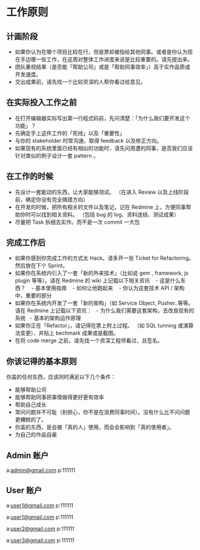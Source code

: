 # 工作原则

## 计画阶段

* 如果你认为在哪个项目比较在行，但是票却被指给其他同事。或者是你认为现在手边哪一些工​​作，在这周对整体工作进度来说是比较重要的。请先提出来。
* 团队重视结果（是否能「帮助公司」或是「帮助同事效率」）高于实作品质或开发速度。
* 交出成果前，请先找一个比较资深的人帮你看过给意见。

## 在实际投入工作之前

* 在打开编辑器实际写出第一行程式码前，先问清楚：「为什么我们要开发这个功能」？
* 先确定手上这件工作的「死线」以及「重要性」
* 与你的 stakeholder 时常沟通，取得 feedback 以及修正方向。
* 如果现有的系统里面已经有相似的功能时，请先问周遭的同事，是否我们应该针对类似的例子设计一套 pattern 。

## 在工作的时候

* 先设计一套能动的东西，让大家能够测试。 （在进入 Review 以及上线阶段前，确定你没有完全搞错方向）
* 在开发的时候，把所有相关的文件以及笔记，记在 Redmine 上，​​方便同事帮助你时可以找到相关资料。 （包括 bug 的 log、资料连结、测试成果）
* 尽量把 Task 拆细去实作。而不是一次 commit 一大包

## 完成工作后

* 如果你感到你完成工作的方式太 Hack。请多开一张 Ticket for Refactoring。然后放在下个 Sprint。
* 如果你在​​系统内引入了一套「新的外来技术」（比如说 gem , framework, js plugin 等等）。请在 Redmine 的 wiki 上记载以下相关资讯
   - 这是什么东西？
   - 基本使用指南
   - 如何让他跑起来
   - 你认为这套技术 API / 架构中，重要的部分
* 如果你在​​系统内开发了一套「新的架构」（如 Service Object, Pusher..等等。请在 Redmine 上记载以下资讯：
  - 为什么我们需要这套架构，去改良现有的系统
  - 基本的架构运作原理
* 如果你正在「Refactor」，请记得在票上附上过程。 （如 SQL tunning 或演算法变更）、并贴上 bechmark 成果或是截图。
* 在将 code merge 之前，请先找一个资深工程师看过，且签名。
  
## 你该记得的基本原则

你盖的任何东西，应该同时满足以下几个条件：

* 能够帮助公司
* 能够帮助同事把事情做得更好更有效率
* 帮助自己成长
* 常问问题并不可耻（别担心，你不是在浪费同事时间）。没有什么比不问问题更糟糕的了。
* 你盖的东西，是会被「真的人」使用，而会会影响到「真的使用​​者」。
* 为自己的作品自豪


## Admin 账户
a:admin@gmail.com
p:111111

## User 账户
a:user1@gmail.com
p:111111

a:user1@gmail.com
p:111111

a:user2@gmail.com
p:111111

a:user3@gmail.com
p:111111
